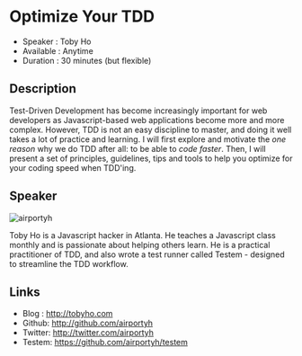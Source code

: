 Optimize Your TDD
=================

* Speaker   :  Toby Ho
* Available :  Anytime
* Duration  :  30 minutes (but flexible)

Description
-----------

Test-Driven Development has become increasingly important for web developers as Javascript-based web applications become more and more complex. However, TDD is not an easy discipline to master, and doing it well takes a lot of practice and learning. I will first explore and motivate the *one reason* why we do TDD after all: to be able to *code faster*. Then, I will present a set of principles, guidelines, tips and tools to help you optimize for your coding speed when TDD'ing.

Speaker
-------

![airportyh](https://raw.github.com/cascadiajs/cascadiajs.github.com/master/proposal/images/airportyh.png)

Toby Ho is a Javascript hacker in Atlanta. He teaches a Javascript class monthly and is passionate about helping others learn. He is a practical practitioner of TDD, and also wrote a test runner called Testem - designed to streamline the TDD workflow. 

Links
-----

* Blog : http://tobyho.com
* Github: http://github.com/airportyh
* Twitter: http://twitter.com/airportyh
* Testem: https://github.com/airportyh/testem